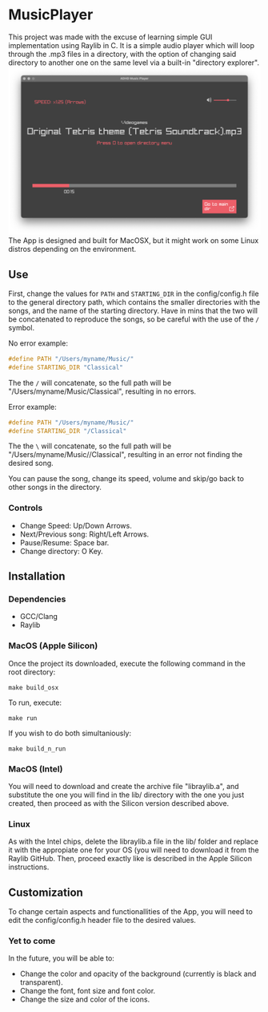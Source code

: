 # MusicPlayer

This project was made with the excuse of learning simple GUI implementation using Raylib in C. It is a simple audio player which will loop through the .mp3 files in a directory, with the option of changing said directory to another one on the same level via a built-in "directory explorer".
![MusicPlayer in action](./img/action.png) 
The App is designed and built for MacOSX, but it might work on some Linux distros depending on the environment.

## Use
First, change the values for `PATH` and `STARTING_DIR` in the config/config.h file to the general directory path, which contains the smaller directories with the songs, and the name of the starting directory. Have in mins that the two will be concatenated to reproduce the songs, so be careful with the use of the `/` symbol.

No error example:
``` C
#define PATH "/Users/myname/Music/"
#define STARTING_DIR "Classical"
```
The the `/` will concatenate, so the full path will be "/Users/myname/Music/Classical", resulting in no errors.

Error example:
``` C
#define PATH "/Users/myname/Music/"
#define STARTING_DIR "/Classical"
```
The the `\` will concatenate, so the full path will be "/Users/myname/Music//Classical", resulting in an error not finding the desired song.

You can pause the song, change its speed, volume and skip/go back to other songs in the directory.
### Controls
- Change Speed: Up/Down Arrows.
- Next/Previous song: Right/Left Arrows.
- Pause/Resume: Space bar.
- Change directory: O Key.

## Installation

### Dependencies
- GCC/Clang
- Raylib

### MacOS (Apple Silicon)
Once the project its downloaded, execute the following command in the root directory:
```
make build_osx
```
To run, execute:
```
make run
```
If you wish to do both simultaniously:
```
make build_n_run
```

### MacOS (Intel)
You will need to download and create the archive file "libraylib.a", and substitute the one you will find in the lib/ directory with the one you just created, then proceed as with the Silicon version described above.

### Linux
As with the Intel chips, delete the libraylib.a file in the lib/ folder and replace it with the appropiate one for your OS (you will need to download it from the Raylib GitHub. Then, proceed exactly like is described in the Apple Silicon instructions.

## Customization
To change certain aspects and functionallities of the App, you will need to edit the config/config.h header file to the desired values.

### Yet to come
In the future, you will be able to:
- Change the color and opacity of the background (currently is black and transparent).
- Change the font, font size and font color.
- Change the size and color of the icons.
